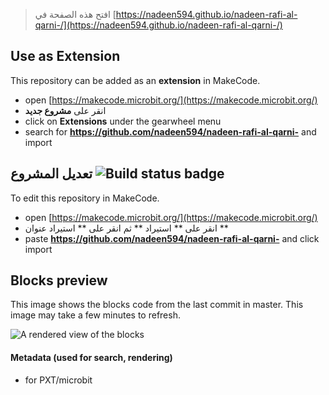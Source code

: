 
> افتح هذه الصفحة في [https://nadeen594.github.io/nadeen-rafi-al-qarni-/](https://nadeen594.github.io/nadeen-rafi-al-qarni-/)

## Use as Extension

This repository can be added as an **extension** in MakeCode.

* open [https://makecode.microbit.org/](https://makecode.microbit.org/)
* انقر على **مشروع جديد**
* click on **Extensions** under the gearwheel menu
* search for **https://github.com/nadeen594/nadeen-rafi-al-qarni-** and import

## تعديل المشروع ![Build status badge](https://github.com/nadeen594/nadeen-rafi-al-qarni-/workflows/MakeCode/badge.svg)

To edit this repository in MakeCode.

* open [https://makecode.microbit.org/](https://makecode.microbit.org/)
* انقر على ** استيراد ** ثم انقر على ** استيراد عنوان **
* paste **https://github.com/nadeen594/nadeen-rafi-al-qarni-** and click import

## Blocks preview

This image shows the blocks code from the last commit in master.
This image may take a few minutes to refresh.

![A rendered view of the blocks](https://github.com/nadeen594/nadeen-rafi-al-qarni-/raw/master/.github/makecode/blocks.png)

#### Metadata (used for search, rendering)

* for PXT/microbit
<script src="https://makecode.com/gh-pages-embed.js"></script><script>makeCodeRender("{{ site.makecode.home_url }}", "{{ site.github.owner_name }}/{{ site.github.repository_name }}");</script>
